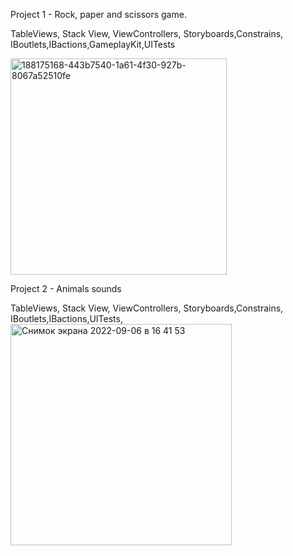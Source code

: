 Project 1 - Rock, paper and scissors game.

TableViews, Stack View, ViewControllers, Storyboards,Constrains, IBoutlets,IBactions,GameplayKit,UITests

<img width="346" alt="188175168-443b7540-1a61-4f30-927b-8067a52510fe" src="https://user-images.githubusercontent.com/110721351/188176857-57f29604-529d-4331-927e-2d9d367ab599.png">

Project 2 - Animals sounds

TableViews, Stack View, ViewControllers, Storyboards,Constrains, IBoutlets,IBactions,UITests,<img width="354" alt="Снимок экрана 2022-09-06 в 16 41 53"
                                                                                                  src="https://user-images.githubusercontent.com/110721351/188655814-2a682476-8e50-4d9a-a2b2-db300cfd25b1.png">
